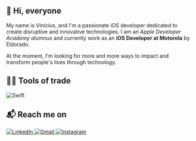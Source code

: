 ## :wave: Hi, everyone

My name is Vinícius, and I'm a passionate iOS developer dedicated to create disruptive and innovative technologies. I am an <i>Apple Developer Academy alumnus</i> and currently work as an <b>iOS Developer at Motorola</b> by Eldorado.

At the moment, I'm looking for more and more ways to impact and transform people's lives through technology.

## :technologist: Tools of trade

<p>
  <img alt="Swift" src="https://img.shields.io/badge/swift-%23FA7343.svg?&style=for-the-badge&logo=swift&logoColor=white"/>
</p>

## :mailbox_with_mail: Reach me on
<p>
  <a href="http://linkedin.com/in/viniciuspiinheiro/">
    <img alt="LinkedIn" src="https://img.shields.io/badge/linkedin%20-%230077B5.svg?&style=for-the-badge&logo=linkedin&logoColor=white"/>
  </a>

   <a href="mailto:viniciussp.on@gmail.com">
      <img alt="Gmail" src="https://img.shields.io/badge/Gmail-D14836?style=for-the-badge&logo=gmail&logoColor=white" />
  </a>
  
  <a href="http://instagram.com/viniciuspiinheiro">
    <img alt="Instagram" src="https://img.shields.io/badge/Instagram%20-%23E4405F.svg?&style=for-the-badge&logo=Instagram&logoColor=white"/>
  </a>
</p>


